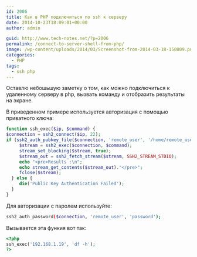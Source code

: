 ```yaml
---
id: 2006
title: Как в PHP подключиться по ssh к серверу
date: 2014-10-23T18:09:01+00:00
author: admin

guid: http://www.tech-notes.net/?p=2006
permalink: /connect-to-server-shell-from-php/
image: /wp-content/uploads/2014/03/Screenshot-from-2014-03-18-150809.png
categories:
  - PHP
tags:
  - ssh php
---
```

Оставлю небошьшую заметку о том, как можно подключиться к удаленному серверу в php, вызвать команду и отобразить результаты на экране.

В приведенном примере используется авторизация с помощью приватного ключа:

```php
function ssh_exec($ip, $command) {
$connection = ssh2_connect($ip, 22);
if (ssh2_auth_pubkey_file($connection, 'remote_user', '/home/remote_user/.ssh/id_rsa.pub', '/home/remote_user/.ssh/id_rsa')) {
     $stream = ssh2_exec($connection, $command);
     stream_set_blocking($stream, true);
     $stream_out = ssh2_fetch_stream($stream, SSH2_STREAM_STDIO);
     echo "<pre>Results :\n";
     echo stream_get_contents($stream_out)."</pre>";
     fclose($stream);
  } else {
     die('Public Key Authentication Failed');
  }
}
```


Для авторизации с паролем используйте:

```bash
ssh2_auth_password($connection, 'remote_user', 'password');
```


Вызывается эта функия вот так:

```php
<?php
ssh_exec('192.168.1.19', 'df -h');
?>
```
